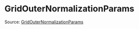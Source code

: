 # GridOuterNormalizationParams

Source: [GridOuterNormalizationParams](../../../csrc/scheduler/normalization_utils.h#L153)
